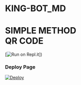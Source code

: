 # KING-BOT_MD

# SIMPLE METHOD<br> QR CODE
[![Run on Repl.it](https://repl.it/badge/github/quiec/whatsasena)])

### Deploy Page
[![Deploy](https://www.herokucdn.com/deploy/button.svg)](https://heroku.com/deploy?template=https://github.com/nethsaragimhan/KING-BOT_MD)

